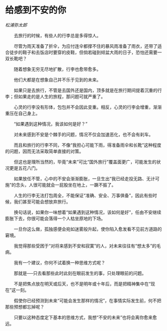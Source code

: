 # 给感到不安的你

*松浦弥太郎*

　　去旅行的时候，有些人的行李总是多得惊人。

　　尽管为雨天准备了折伞，为应付连伞都撑不住的暴风雨准备了雨衣，还带了适合徒步的鞋子和去饭店时要穿的皮鞋，但倘若碰到倾盆大雨的日子，恐怕还需要一双长靴吧？

　　随着想象无穷无尽地扩散，行李也愈带愈多。

　　他们大都是在想象自己并不乐于见到的未来。

　　如果只是去旅行，不管是去国外还是国内，顶多就是在旅行期间提着沉重的行李；但如果走的是人生的旅程，那问题可就严重了。

　　心灵的行李没有形体，包包并不会因此变重。相反，心灵的行李会增重，渐渐重压在自己身上。

　　“如果遇到这种情况，我该如何是好？”

　　对未来感到不安是个棘手的问题，情况不仅会加速恶化，也不会有刹车。

　　而且和旅行的行李不同，不像“我担心可能下雨，得准备雨伞和长靴”这种程度的问题，因而无法采取简单直接的对策。

　　但这也是理所当然的，毕竟“未来”可比“国外旅行”覆盖面更广，可能发生的状况更是五花八门。

　　如果放任不管，心中的不安会渐渐膨胀，一旦生出“我已经走投无路、无计可施”的念头，人很可能就会一屁股坐在地上，一蹶不振了。

　　人生的行李无法打包周全，不能保证“准确、安全、万事俱备”，因此有些时候，我们甚至可能会想放弃旅行。

　　换句话说，如果你一味想着“如果遇到这种情况，该如何是好”，任由不安继续膨胀下去，你很可能会落得一个人枯坐原地的下场。

　　一旦你这么做，孤独感便会宛如迷雾般升起，使你陷入愈发看不见前方道路的窘境。

　　我觉得那些受困于“对将来感到不安和寂寞”的人，对未来往往有“想太多”的毛病。

　　我有一个建议，你何不试着换一种思维方式呢？

　　那就是──只去看那些此时此刻在眼前发生的事，只处理眼前的问题。

　　不是把焦点放在明天或后天，也不是明年或十年后，而是把精神集中在“现在”这一刻。

　　假使你已经预测到未来“可能会发生那样的情况”，在事情实际发生前，何不把那些预想都忘掉呢？

　　只要以这种态度定下基本的思维方式，我想“不安的未来”也将会离你愈来愈远。